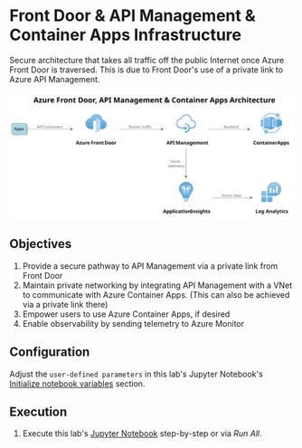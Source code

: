 # Front Door & API Management & Container Apps Infrastructure

Secure architecture that takes all traffic off the public Internet once Azure Front Door is traversed. This is due to Front Door's use of a private link to Azure API Management.

<img src="./Azure Front Door, API Management & Container Apps Architecture.svg" alt="Diagram showing Azure Front Door, API Management, and Container Apps architecture. Azure Front Door routes traffic to API Management, which then routes to Container Apps. Telemetry is sent to Azure Monitor." title="Azure Front Door, API Management & Container Apps Architecture" width="1000" />

## Objectives

1. Provide a secure pathway to API Management via a private link from Front Door
1. Maintain private networking by integrating API Management with a VNet to communicate with Azure Container Apps. (This can also be achieved via a private link there)
1. Empower users to use Azure Container Apps, if desired
1. Enable observability by sending telemetry to Azure Monitor

## Configuration

Adjust the `user-defined parameters` in this lab's Jupyter Notebook's [Initialize notebook variables](./create.ipynb#initialize-notebook-variables) section.

## Execution

1. Execute this lab's [Jupyter Notebook](./create.ipynb) step-by-step or via _Run All_.